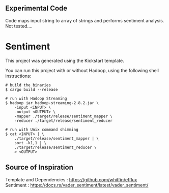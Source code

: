 ## Experimental Code

Code maps input string to array of strings and performs sentiment analysis.
Not tested....

# Sentiment

This project was generated using the Kickstart template.

You can run this project with or without Hadoop, using the following shell instructions:

```shell
# build the binaries
$ cargo build --release

# run with Hadoop Streaming
$ hadoop jar hadoop-streaming-2.8.2.jar \
    -input <INPUT> \
    -output <OUTPUT> \
    -mapper ./target/release/sentiment_mapper \
    -reducer ./target/release/sentiment_reducer

# run with Unix command shimming
$ cat <INPUT> | \
    ./target/release/sentiment_mapper | \
    sort -k1,1 | \
    ./target/release/sentiment_reducer \
    > <OUTPUT>
```

## Source of Inspiration

Template and Dependencies : https://github.com/whitfin/efflux <br/>
Sentiment : https://docs.rs/vader_sentiment/latest/vader_sentiment/


